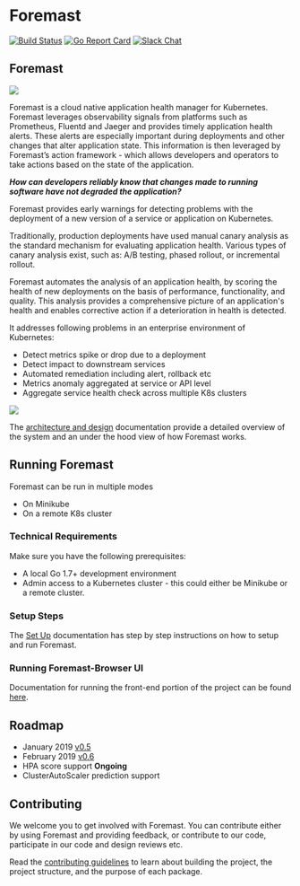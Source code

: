 # Foremast
[![Build Status](https://api.travis-ci.org/intuit/foremast.svg?branch=master)](https://www.travis-ci.org/intuit/foremast)
[![Go Report Card](https://goreportcard.com/badge/github.com/intuit/foremast)](https://goreportcard.com/report/github.com/intuit/foremast)
[![Slack Chat](https://img.shields.io/badge/slack-live-orange.svg)](https://foremastio.slack.com/)


## Foremast

![](docs/assets/images/logos/Foremast/foremast-logo-blue.png)

Foremast is a cloud native application health manager for Kubernetes. Foremast leverages observability signals from platforms such as Prometheus, Fluentd and Jaeger and provides timely application health alerts. These alerts are especially important during deployments and other changes that alter application state. This information is then leveraged by Foremast’s action framework - which allows developers and operators to take actions based on the state of the application.

**_How can developers reliably know that changes made to running software have not degraded the application?_**

Foremast provides early warnings for detecting problems with the deployment of a new version of a service or application on Kubernetes. 

Traditionally, production deployments have used manual canary analysis as the standard mechanism for evaluating application health. Various types of canary analysis exist, such as: A/B testing, phased rollout, or incremental rollout.

Foremast automates the analysis of an application health, by scoring the health of new deployments on the basis of performance, functionality, and quality. This analysis provides a comprehensive picture of an application's health and enables corrective action if a deterioration in health is detected.

It addresses following problems in an enterprise environment of Kubernetes:

* Detect metrics spike or drop due to a deployment
* Detect impact to downstream services
* Automated remediation including alert, rollback etc
* Metrics anomaly aggregated at service or API level
* Aggregate service health check across multiple K8s clusters

![](docs/guides/foremast_arch.png)

The [architecture and design](docs/guides/design.md) documentation provide a detailed overview of the system and an under the hood view of how Foremast works.

## Running Foremast

Foremast can be run in multiple modes
- On Minikube
- On a remote K8s cluster

### Technical Requirements

Make sure you have the following prerequisites:

* A local Go 1.7+ development environment
* Admin access to a Kubernetes cluster - this could either be Minikube or a remote cluster.

### Setup Steps

The [Set Up](docs/guides/installation.md) documentation has step by step instructions on how to setup and run Foremast.

### Running Foremast-Browser UI

Documentation for running the front-end portion of the project can be found [here](foremast-dashboard/README.md).

## Roadmap

- January 2019 [v0.5](https://github.com/intuit/foremast/issues?utf8=%E2%9C%93&q=is%3Aclosed+is%3Aissue+milestone%3A0.5+)
- February 2019 [v0.6](https://github.com/intuit/foremast/issues?q=is%3Aopen+is%3Aissue+milestone%3A0.6)
- HPA score support **Ongoing**
- ClusterAutoScaler prediction support

## Contributing

We welcome you to get involved with Foremast. You can contribute either by using Foremast and providing feedback, or contribute to our code, participate in our code and design reviews etc.

Read the [contributing guidelines](docs/guides/contributing.md) to learn about building the project, the project structure, and the purpose of each package.
